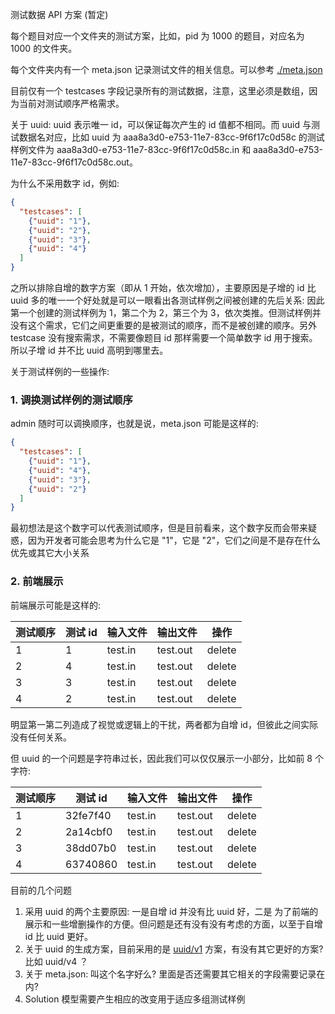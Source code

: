 测试数据 API 方案 (暂定)

每个题目对应一个文件夹的测试方案，比如，pid 为 1000 的题目，对应名为 1000 的文件夹。

每个文件夹内有一个 meta.json 记录测试文件的相关信息。可以参考 [./meta.json](./meta.json)

目前仅有一个 testcases 字段记录所有的测试数据，注意，这里必须是数组，因为当前对测试顺序严格需求。

关于 uuid: uuid 表示唯一 id，可以保证每次产生的 id 值都不相同。而 uuid 与测试数据名对应，比如 uuid 为 aaa8a3d0-e753-11e7-83cc-9f6f17c0d58c 的测试样例文件为 aaa8a3d0-e753-11e7-83cc-9f6f17c0d58c.in 和 aaa8a3d0-e753-11e7-83cc-9f6f17c0d58c.out。

为什么不采用数字 id，例如:

```json
{
  "testcases": [
    {"uuid": "1"},
    {"uuid": "2"},
    {"uuid": "3"},
    {"uuid": "4"}
  ]
}
```

之所以排除自增的数字方案（即从 1 开始，依次增加），主要原因是子增的 id 比 uuid 多的唯一一个好处就是可以一眼看出各测试样例之间被创建的先后关系: 因此第一个创建的测试样例为 1，第二个为 2，第三个为 3，依次类推。但测试样例并没有这个需求，它们之间更重要的是被测试的顺序，而不是被创建的顺序。另外 testcase 没有搜索需求，不需要像题目 id 那样需要一个简单数字 id 用于搜索。所以子增 id 并不比 uuid 高明到哪里去。

关于测试样例的一些操作:

### 1. 调换测试样例的测试顺序

admin 随时可以调换顺序，也就是说，meta.json 可能是这样的:

```json
{
  "testcases": [
    {"uuid": "1"},
    {"uuid": "4"},
    {"uuid": "3"},
    {"uuid": "2"}
  ]
}
```

最初想法是这个数字可以代表测试顺序，但是目前看来，这个数字反而会带来疑惑，因为开发者可能会思考为什么它是 "1"，它是 "2"，它们之间是不是存在什么优先或其它大小关系

### 2. 前端展示

前端展示可能是这样的:

| 测试顺序 | 测试 id | 输入文件 | 输出文件 | 操作 |
| ---    | -- |     --- |   --- |   --- |
| 1 | 1 | test.in | test.out | delete |
| 2 | 4 | test.in | test.out | delete |
| 3 | 3 | test.in | test.out | delete |
| 4 | 2 | test.in | test.out | delete |

明显第一第二列造成了视觉或逻辑上的干扰，两者都为自增 id，但彼此之间实际没有任何关系。

但 uuid 的一个问题是字符串过长，因此我们可以仅仅展示一小部分，比如前 8 个字符:

| 测试顺序 | 测试 id | 输入文件 | 输出文件 | 操作 |
| ---    | -- |     --- |   --- |   --- |
| 1 | 32fe7f40 | test.in | test.out | delete |
| 2 | 2a14cbf0 | test.in | test.out | delete |
| 3 | 38dd07b0 | test.in | test.out | delete |
| 4 | 63740860 | test.in | test.out | delete |

目前的几个问题

1. 采用 uuid 的两个主要原因: 一是自增 id 并没有比 uuid 好，二是 为了前端的展示和一些增删操作的方便。但问题是还有没有没有考虑的方面，以至于自增 id 比 uuid 更好。
2. 关于 uuid 的生成方案，目前采用的是 [uuid/v1](https://github.com/kelektiv/node-uuid) 方案，有没有其它更好的方案? 比如 uuid/v4 ？
3. 关于 meta.json: 叫这个名字好么? 里面是否还需要其它相关的字段需要记录在内?
4. Solution 模型需要产生相应的改变用于适应多组测试样例
